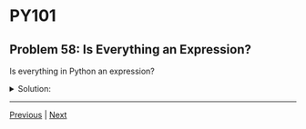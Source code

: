 # PY101
## Problem 58: Is Everything an Expression?

Is everything in Python an expression?

<details>
<summary>Solution:</summary>

No, not everything in Python is an expression.

Statements perform actions but don't evaluate to values. They're instructions that control the flow of your program or define structures.

Examples of things that are NOT expressions:
```python
# Statements (not expressions):
if x > 5:           # if statement
    pass
    
for i in range(5):  # for loop
    pass
    
def my_func():      # function definition
    pass
    
class MyClass:      # class definition
    pass

# But these ARE expressions:
x > 5              # Comparison expression
range(5)           # Function call expression
```

</details>

---

[Previous](57.md) | [Next](59.md)

